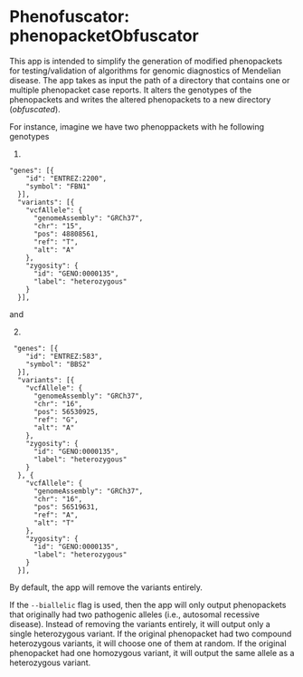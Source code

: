 # Phenofuscator: phenopacketObfuscator

This app is intended to simplify the generation of modified phenopackets
for testing/validation of algorithms for genomic diagnostics of Mendelian 
disease. The app takes as input the path of a directory that contains one
or multiple phenopacket case reports. It alters the genotypes of the phenopackets and
writes the altered phenopackets to a new directory (*obfuscated*).

For instance, imagine we have two phenoppackets with he following genotypes

1. 
```
"genes": [{
    "id": "ENTREZ:2200",
    "symbol": "FBN1"
  }],
  "variants": [{
    "vcfAllele": {
      "genomeAssembly": "GRCh37",
      "chr": "15",
      "pos": 48808561,
      "ref": "T",
      "alt": "A"
    },
    "zygosity": {
      "id": "GENO:0000135",
      "label": "heterozygous"
    }
  }],
  ```
and

2.
```aidl
 "genes": [{
    "id": "ENTREZ:583",
    "symbol": "BBS2"
  }],
  "variants": [{
    "vcfAllele": {
      "genomeAssembly": "GRCh37",
      "chr": "16",
      "pos": 56530925,
      "ref": "G",
      "alt": "A"
    },
    "zygosity": {
      "id": "GENO:0000135",
      "label": "heterozygous"
    }
  }, {
    "vcfAllele": {
      "genomeAssembly": "GRCh37",
      "chr": "16",
      "pos": 56519631,
      "ref": "A",
      "alt": "T"
    },
    "zygosity": {
      "id": "GENO:0000135",
      "label": "heterozygous"
    }
  }],
```
  
By default, the app will remove the variants entirely.

If the `--biallelic` flag is used, then the app will only output
phenopackets that originally had two pathogenic alleles (i.e., autosomal recessive disease).
Instead of removing the variants entirely, it will output only a single
heterozygous variant. If the original phenopacket had two compound heterozygous
variants, it will choose one of them at random. If the original phenopacket
had one homozygous variant, it will output the same allele as
a heterozygous  variant.